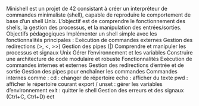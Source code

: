 Minishell est un projet de 42 consistant à créer un interpréteur de commandes minimaliste (shell), capable de reproduire le comportement de base d’un shell Unix.
L’objectif est de comprendre le fonctionnement des shells, la gestion des processus, et la manipulation des entrées/sorties.
Objectifs pédagogiques
Implémenter un shell simple avec les fonctionnalités principales :
Exécution de commandes externes
Gestion des redirections (>, <, >>)
Gestion des pipes (|)
Comprendre et manipuler les processus et signaux Unix
Gérer l’environnement et les variables
Construire une architecture de code modulaire et robuste
Fonctionnalités
Exécution de commandes internes et externes
Gestion des redirections d’entrée et de sortie
Gestion des pipes pour enchaîner les commandes
Commandes internes comme :
cd : changer de répertoire
echo : afficher du texte
pwd : afficher le répertoire courant
export / unset : gérer les variables d’environnement
exit : quitter le shell
Gestion des erreurs et des signaux (Ctrl+C, Ctrl+D)
ect
